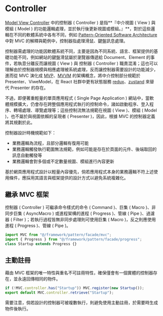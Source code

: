 # Controller

[Model View Controller](https://www.geeksforgeeks.org/mvc-design-pattern/) 中的控制器 ( Controller ) 是指**『中介視圖 ( View ) 與模組 ( Model ) 的功能邏輯處理，並於執行後更新視圖或模組。』**，對於這些邏輯在不同的軟體系統中各有不同，例如 [Pattern-Oriented Software Architecture](https://en.wikipedia.org/wiki/Pattern-Oriented_Software_Architecture) 中對 MVC 的解釋與範例中，控制器指處理滑鼠、鍵盤訊息處理。

控制器需處理的功能因軟體系統不同，主要是因為不同系統、語言、框架提供的基礎功能不同，例如網站的鍵盤滑鼠屬於瀏覽器傳遞給 Document、Element 的事件，若執意分離反而讓視圖 ( View ) 與 控制器 ( Controller ) 職責混淆；這也可以理解由於控制器規模與相應處理被系統處理，反而讓控制器需要設計的功能減少，進而從 MVC 演化成 [MVP](https://www.geeksforgeeks.org/mvp-model-view-presenter-architecture-pattern-in-android-with-example/)、[MVVM](https://www.geeksforgeeks.org/introduction-to-model-view-view-model-mvvm/) 的架構概念，將中介控制部分規範於 Presenter、ViweModel，在 React 社群中更有狀態服務 [redux](https://redux.js.org/)、[zustand](https://zustand-demo.pmnd.rs/) 來替代 Presenter 的存在。

不過，即便著重輕量的單頁應用程式 ( Single Page Application ) 網站中，當軟體規模擴大，仍會存在跨整個應用程式執行的控制命令，諸如啟動程序、登入程序、轉場處理、導覽處理等；這些控制流無法規範在視圖 ( View )、模組 ( Model )，也不屬於與視圖依賴的呈現者 ( Presenter )，因此，根據 MVC 的控制器定義將其規劃於此。

控制器設計時機規範如下：

+ 業務邏輯為流程，且部分邏輯有復用可能
+ 業務邏輯觸發執行範圍無法規範，例如可能是存在於頁面的元件、後端取回的訊息自動觸發等
+ 業務邏輯會對多個或不定數量視圖、模組進行內容更新

基於網頁應用程式設計以輕量內容優先，倘若應用程式本身的業務邏輯不符上述使用條件，應採用其語言與框架提供的設計方式以避免系統複雜化。

## 繼承 MVC 框架

控制器 ( Controller ) 可繼承命令樣式的命令 ( Command )、巨集 ( Macro )、非同步巨集 ( AsyncMacro ) 或進程架構的進程 ( Progress )、管線 ( Pipe )、過濾器 ( Filter )；若執行過程皆無非同步處理則可使用巨集 ( Macro )，反之則應使用進程 ( Progress )、管線 ( Pipe )。

```js
import MVC from "@/framework/pattern/facade/mvc";
import { Progress } from "@/framework/pattern/facade/progress";
class Startup extends Progress {}
```

## 主動註冊

藉由 MVC 框架的唯一特性與重名不可註冊特性，確保僅會有一個實體的控制器存在，並永遠回傳相同的物件。

```js
if (!MVC.controller.has("Startup")) MVC.register(new Startup());
export default MVC.controller.retrieve("Startup");
```

需要注意，倘若設計的控制器可被複數執行，則避免使用主動註冊，於需要時生成物件後執行。
